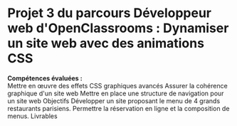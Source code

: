 # Projet 3 du parcours Développeur web d'OpenClassrooms : Dynamiser un site web avec des animations CSS

__Compétences évaluées :__  
Mettre en œuvre des effets CSS graphiques avancés
Assurer la cohérence graphique d'un site web
Mettre en place une structure de navigation pour un site web
Objectifs
Développer un site proposant le menu de 4 grands restaurants parisiens.
Permettre la réservation en ligne et la composition de menus.
Livrables
